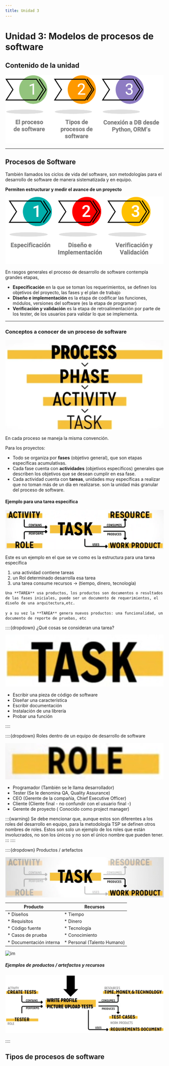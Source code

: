 ```yaml
---
title: Unidad 3
---
```

# Unidad 3: Modelos de procesos de software

## Contenido de la unidad

<img src="images/contenidoU3.png"/>

---

## Procesos de Software

También llamados los ciclos de vida del software, son metodologías para el desarrollo de software de manera sistematizada y en equipo.


**Permiten estructurar y medir el avance de un proyecto**

<img src="images/U3_1.png"/>


En rasgos generales el proceso de desarrollo de software contempla grandes etapas, 

* **Especificación** en la que se toman los requerimientos, se definen los objetivos del proyecto, las fases y el plan de trabajo
* **Diseño e implementación** es la etapa de codificar las funciones, módulos, versiones del software (es la etapa de programar)
* **Verificación y validación** es la etapa de retroalimentación por parte de los tester, de los usuarios para validar lo que se implementa.

---


### Conceptos a conocer de un proceso de software

<img src="images/U3_2.png"/>

En cada proceso se maneja la misma convención.

Para los proyectos:

* Todo se organiza por **fases** (objetivo general), que son etapas específicas acumulativas.
* Cada fase cuenta con **actividades** (objetivos específicos) generales que describen los objetivos que se desean cumplir en esa fase.
* Cada actividad cuenta con **tareas**, unidades muy específicas a realizar que no toman más de un día en realizarse. son la unidad más granular del proceso de software.

#### Ejemplo para una tarea específica

<img src="images/U3_3.png"/>

Este es un ejemplo en el que se ve como es la estructura para una tarea específica

1. una actividad contiene tareas
2. un Rol determinado desarrolla esa tarea
3. una tarea consume recursos -> (tiempo, dinero, tecnología)

```{note}
Una **TAREA** usa productos, los productos son documentos o resultados de las fases iniciales, puede ser un documento de requerimientos, el diseño de una arquitectura,etc.

y a su vez la **TAREA** genera nuevos productos: una funcionalidad, un documento de reporte de pruebas, etc

```

::::{dropdown} ¿Qué cosas se consideran una tarea?

![tarea](images/U3_4.png)

* Escribir una pieza de código de software
* Diseñar una característica
* Escribir documentación
* Instalación de una librería
* Probar una función

::::

::::{dropdown} Roles dentro de un equipo de desarrollo de software

![roles](images/U3_5.png)

* Programador (También se le llama desarrollador)
* Tester (Se le denomina QA, Quality Assurance)
* CEO (Gerente de la compañía, Chief Executive Officer)
* Cliente (Cliente final - no confundir con el usuario final -)
* Gerente de proyecto ( Conocido como project manager)

:::{warning}
Se debe mencionar que, aunque estos son diferentes a los roles del desarrollo en equipo, para la metodología TSP se definen otros nombres de roles.
Estos son solo un ejemplo de los roles que están involucrados, no son los únicos y no son el único nombre que pueden tener.
:::
::::

::::{dropdown} Productos / artefactos
    
![productos](images/U3_6.png)

| Producto | Recursos |
| --- | --- |
|* Diseños|* Tiempo|
|* Requisitos|* Dinero|
|* Código fuente|* Tecnología|
|* Casos de prueba|* Conocimiento|
|* Documentación interna|* Personal (Talento Humano)|

![im]([images/U3_7.png](https://www.comunidadbaratz.com/wp-content/uploads/2021/03/La-gestion-documental-consiste-en-la-captura-el-almacenamiento-y-la-recuperacion-de-los-documentos.jpg))

##### Ejemplos de productos / artefactos y recursos

![productos_ej](images/U3_7.png)


::::


## Tipos de procesos de software
